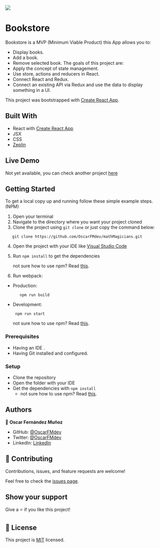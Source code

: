 ![](https://img.shields.io/badge/Microverse-blueviolet)

# Bookstore
Bookstore is a MVP (Minimum Viable Product) this App allows you to:
- Display books.
- Add a book.
- Remove selected book.
The goals of this project are:
- Apply the concept of state management.
- Use store, actions and reducers in React.
- Connect React and Redux.
- Connect an existing API via Redux and use the data to display something in a UI.

This project was bootstrapped with [Create React App](https://github.com/facebook/create-react-app).


## Built With

- React with [Create React App](https://github.com/facebook/create-react-app)
- JSX
- CSS
- [Zeplin](https://zeplin.io/) 

## Live Demo

Not yet available, you can check another project [here](https://oscarfmdev-calculator.netlify.app/)

## Getting Started
To get a local copy up and running follow these simple example steps. (NPM)
1. Open your terminal
2. Navigate to the directory where you want your project cloned
3. Clone the project using `git clone` or just copy the command below:
```  
   git clone https://github.com/OscarFMdev/mathMagicians.git
```   
4. Open the project with your IDE like [Visual Studio Code](https://code.visualstudio.com/download)
5. Run `npm install` to get the dependencies

   not sure how to use npm? Read [this](https://docs.npmjs.com/downloading-and-installing-node-js-and-npm).
6. Run webpack:
- Production:
   ``` 
      npm run build
   ```  
- Development:
  ```
   npm run start
  ```
  not sure how to use npm? Read [this](https://docs.npmjs.com/downloading-and-installing-node-js-and-npm).

### Prerequisites
- Having an IDE .
- Having Git installed and configured.

### Setup
- Clone the repository
- Open the folder with your IDE
- Get the dependencies with `npm install` 
  - not sure how to use npm? Read [this](https://docs.npmjs.com/downloading-and-installing-node-js-and-npm).

## Authors

👤 **Oscar Fernández Muñoz**

- GitHub: [@OscarFMdev](https://github.com/OscarFMdev)
- Twitter: [@OscarFMdev](https://twitter.com/OscarFMdev)
- LinkedIn: [LinkedIn](https://linkedin.com/in/OscarFMdev)

## 🤝 Contributing

Contributions, issues, and feature requests are welcome!

Feel free to check the [issues page](../../issues/).

## Show your support

Give a ⭐️ if you like this project!

<!-- ## Acknowledgments -->


## 📝 License

This project is [MIT](./MIT.md) licensed.


